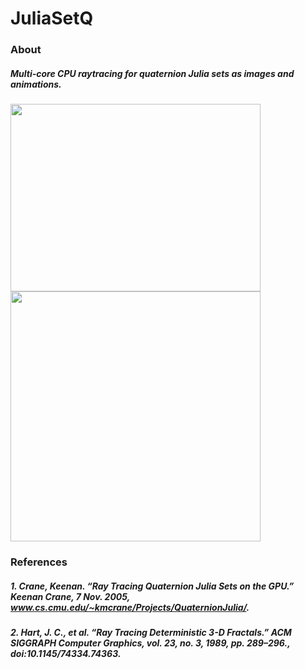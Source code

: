 # JuliaSetQ

### About 
##### Multi-core CPU raytracing for quaternion Julia sets as images and animations.

<kbd>
  <img src="https://github.com/J0HNN7G/JuliaSetQ/blob/master/Imaging/images/Chromaticity.jpg" width="400" height="300"> 
  <img src="https://github.com/J0HNN7G/JuliaSetQ/blob/master/Animation/videos/Short.gif" width="400"/>
</kbd>

### References
##### 1. Crane, Keenan. “Ray Tracing Quaternion Julia Sets on the GPU.” Keenan Crane, 7 Nov. 2005, www.cs.cmu.edu/~kmcrane/Projects/QuaternionJulia/.

##### 2. Hart, J. C., et al. “Ray Tracing Deterministic 3-D Fractals.” ACM SIGGRAPH Computer Graphics, vol. 23, no. 3, 1989, pp. 289–296., doi:10.1145/74334.74363.
